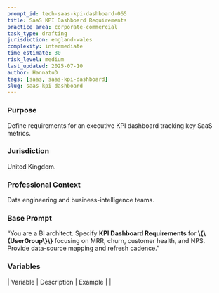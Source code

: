 ```yaml
---
prompt_id: tech-saas-kpi-dashboard-065
title: SaaS KPI Dashboard Requirements
practice_area: corporate-commercial
task_type: drafting
jurisdiction: england-wales
complexity: intermediate
time_estimate: 30
risk_level: medium
last_updated: 2025-07-10
author: HannatuD
tags: [saas, saas-kpi-dashboard]
slug: saas-kpi-dashboard
---
```


### Purpose  
Define requirements for an executive KPI dashboard tracking key SaaS metrics.

### Jurisdiction  
United Kingdom.

### Professional Context  
Data engineering and business-intelligence teams.

### Base Prompt  
“You are a BI architect. Specify **KPI Dashboard Requirements** for **\\{\\{UserGroup\\}\\}** focusing on MRR, churn, customer health, and NPS. Provide data-source mapping and refresh cadence.”

### Variables  
| Variable | Description | Example |
|
